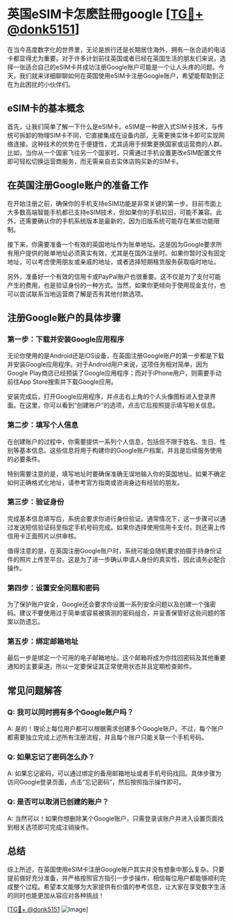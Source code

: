 # 英国eSIM卡怎麽註冊google [[TG💪+ @donk5151](https://t.me/s/donk5151)]

在当今高度数字化的世界里，无论是旅行还是长期居住海外，拥有一张合适的电话卡都显得尤为重要。对于许多计划前往英国或者已经在英国生活的朋友们来说，选择一张适合自己的eSIM卡并成功注册Google账户可能是一个让人头疼的问题。今天，我们就来详细聊聊如何在英国使用eSIM卡注册Google账户，希望能帮助到正在为此困扰的小伙伴们。

## eSIM卡的基本概念

首先，让我们简单了解一下什么是eSIM卡。eSIM是一种嵌入式SIM卡技术，与传统可拆卸的物理SIM卡不同，它直接集成在设备内部，无需更换实体卡即可实现网络连接。这种技术的优势在于便捷性，尤其适用于频繁更换国家或运营商的人群。比如，当你从一个国家飞往另一个国家时，只需通过手机设置更改eSIM配置文件即可轻松切换运营商服务，而无需亲自去实体店购买新的SIM卡。

## 在英国注册Google账户的准备工作

在开始注册之前，确保你的手机支持eSIM功能是非常关键的第一步。目前市面上大多数高端智能手机都已支持eSIM技术，但如果你的手机较旧，可能不兼容。此外，还需要确认你的手机系统版本是最新的，因为旧版系统可能存在某些功能限制。

接下来，你需要准备一个有效的英国地址作为账单地址。这是因为Google要求所有用户提供的账单地址必须真实有效，尤其是在国外注册时。如果你暂时没有固定地址，可以考虑使用朋友或亲戚的地址，或者选择短期租赁服务获取临时地址。

另外，准备好一个有效的信用卡或PayPal账户也很重要。这不仅是为了支付可能产生的费用，也是验证身份的一种方式。当然，如果你更倾向于使用现金支付，也可以尝试联系当地运营商了解是否有其他付款选项。

## 注册Google账户的具体步骤

### 第一步：下载并安装Google应用程序

无论你使用的是Android还是iOS设备，在英国注册Google账户的第一步都是下载并安装Google应用程序。对于Android用户来说，这项任务相对简单，因为Google Play商店已经预装了Google应用程序；而对于iPhone用户，则需要手动前往App Store搜索并下载Google应用。

安装完成后，打开Google应用程序，并点击右上角的个人头像图标进入登录界面。在这里，你可以看到“创建账户”的选项，点击它后按照提示填写相关信息。

### 第二步：填写个人信息

在创建账户的过程中，你需要提供一系列个人信息，包括但不限于姓名、生日、性别等基本信息。这些信息将用于构建你的Google账户档案，并且是后续服务使用的必要条件。

特别需要注意的是，填写地址时要确保准确无误地输入你的英国地址。如果不确定如何正确格式化地址，请参考官方指南或咨询身边有经验的朋友。

### 第三步：验证身份

完成基本信息填写后，系统会要求你进行身份验证。通常情况下，这一步骤可以通过发送短信验证码至指定手机号码完成。如果你选择使用信用卡支付，则还需上传信用卡正面照片以供审核。

值得注意的是，在英国注册Google账户时，系统可能会随机要求拍摄手持身份证件的照片上传至平台。这是为了进一步确认申请人身份的真实性，因此请务必配合操作。

### 第四步：设置安全问题和密码

为了保护账户安全，Google还会要求你设置一系列安全问题以及创建一个强密码。建议不要使用过于简单或容易被猜测的密码组合，并妥善保管好这些问题的答案以防遗忘。

### 第五步：绑定邮箱地址

最后一步是绑定一个可用的电子邮箱地址。这个邮箱将成为你找回密码及其他重要通知的主要渠道，所以一定要保证其正常使用状态并且定期检查邮件。

## 常见问题解答

### Q: 我可以同时拥有多个Google账户吗？
A: 是的！理论上每位用户都可以根据需求创建多个Google账户。不过，每个账户都需要独立完成上述所有注册流程，并且每个账户只能关联一个手机号码。

### Q: 如果忘记了密码怎么办？
A: 如果忘记密码，可以通过绑定的备用邮箱地址或者手机号码找回。具体步骤为访问Google登录页面，点击“忘记密码”，然后按照指示操作即可。

### Q: 是否可以取消已创建的账户？
A: 当然可以！如果你想删除某个Google账户，只需登录该账户并进入设置页面找到相关选项即可完成注销操作。

## 总结

综上所述，在英国使用eSIM卡注册Google账户其实并没有想象中那么复杂。只要提前做好充分准备，并严格按照官方指引一步步操作，相信每位用户都能够顺利完成整个过程。希望本文能够为大家提供有价值的参考信息，让大家在享受数字生活的同时也能更加从容应对各种挑战！

[[TG💪+ @donk5151](https://t.me/s/donk5151) ![Image](https://i.postimg.cc/rwNCRYN7/Snipaste-2025-04-30-17-27-05.png)]
